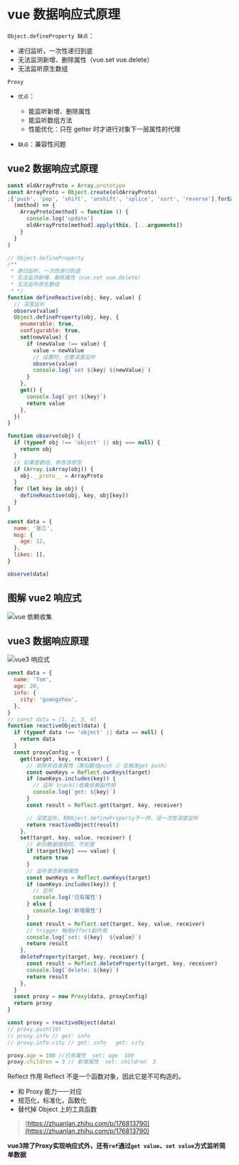 # vue 数据响应式原理

`Object.defineProperty 缺点`：

- 递归监听，一次性递归到底
- 无法监测新增、删除属性（vue.set vue.delete）
- 无法监听原生数组

`Proxy`

- `优点`：

  - 能监听新增、删除属性
  - 能监听数组方法
  - 性能优化：只在 getter 时才进行对象下一层属性的代理

- `缺点`：兼容性问题

## vue2 数据响应式原理

```js
const oldArrayProto = Array.prototype
const ArrayProto = Object.create(oldArrayProto)
;['push', 'pop', 'shift', 'unshift', 'splice', 'sort', 'reverse'].forEach(
  (method) => {
    ArrayProto[method] = function () {
      console.log('update')
      oldArrayProto[method].apply(this, [...arguments])
    }
  }
)

// Object.defineProperty
/**
 * 递归监听，一次性递归到底
 * 无法监测新增、删除属性（vue.set vue.delete）
 * 无法监听原生数组
 * */
function defineReactive(obj, key, value) {
  // 深度监听
  observe(value)
  Object.defineProperty(obj, key, {
    enumerable: true,
    configurable: true,
    set(newValue) {
      if (newValue !== value) {
        value = newValue
        // 设置时，也要深度监听
        observe(value)
        console.log(`set ${key} ${newValue}`)
      }
    },
    get() {
      console.log(`get ${key}`)
      return value
    },
  })
}

function observe(obj) {
  if (typeof obj !== 'object' || obj === null) {
    return obj
  }
  // 如果是数组，修改该原型
  if (Array.isArray(obj)) {
    obj.__proto__ = ArrayProto
  }
  for (let key in obj) {
    defineReactive(obj, key, obj[key])
  }
}

const data = {
  name: '张三',
  msg: {
    age: 12,
  },
  likes: [],
}

observe(data)
```

## 图解 vue2 响应式

![vue 依赖收集](https://cdn.jsdelivr.net/gh/mipaifu328/image@master/study/vue-observer.3t258xtpcq80.png)

## vue3 数据响应原理

![vue3 响应式](https://cdn.jsdelivr.net/gh/mipaifu328/image@master/study/vue3-响应式原理.5ookii3rhi40.jpg)

```js
const data = {
  name: 'Tom',
  age: 20,
  info: {
    city: 'guangzhou',
  },
}
// const data = [1, 2, 3, 4]
function reactiveObject(data) {
  if (typeof data !== 'object' || data == null) {
    return data
  }
  const proxyConfig = {
    get(target, key, receiver) {
      // 排除非自身属性（类似数组push（）会触发get push）
      const ownKeys = Reflect.ownKeys(target)
      if (ownKeys.includes(key)) {
        // 监听 track()收集依赖副作用
        console.log(`get: ${key}`)
      }
      const result = Reflect.get(target, key, receiver)

      // 深度监听，和Object.defineProperty不一样，没一次性深度监听
      return reactiveObject(result)
    },
    set(target, key, value, receiver) {
      // 新旧数据值相同，不处理
      if (target[key] === value) {
        return true
      }
      // 监听是否新增属性
      const ownKeys = Reflect.ownKeys(target)
      if (ownKeys.includes(key)) {
        // 监听
        console.log('已有属性')
      } else {
        console.log('新增属性')
      }
      const result = Reflect.set(target, key, value, receiver)
      // trigger 触发effect副作用
      console.log(`set: ${key}  ${value}`)
      return result
    },
    deleteProperty(target, key, receiver) {
      const result = Reflect.deleteProperty(target, key, receiver)
      console.log(`delete: ${key}`)
      return result
    },
  }
  const proxy = new Proxy(data, proxyConfig)
  return proxy
}

const proxy = reactiveObject(data)
// proxy.push(10)
// proxy.info // get: info
// proxy.info.city // get: info   get: city

proxy.age = 100 //已有属性  set: age  100
proxy.children = 3 // 新增属性  set: children  3
```

Reflect 作用
Reflect 不是一个函数对象，因此它是不可构造的。

- 和 Proxy 能力一一对应
- 规范化，标准化，函数化
- 替代掉 Object 上的工具函数

> [https://zhuanlan.zhihu.com/p/176813790](https://zhuanlan.zhihu.com/p/176813790)


**vue3除了Proxy实现响应式外，还有`ref`通过`get value`、`set value`方式监听简单数据**